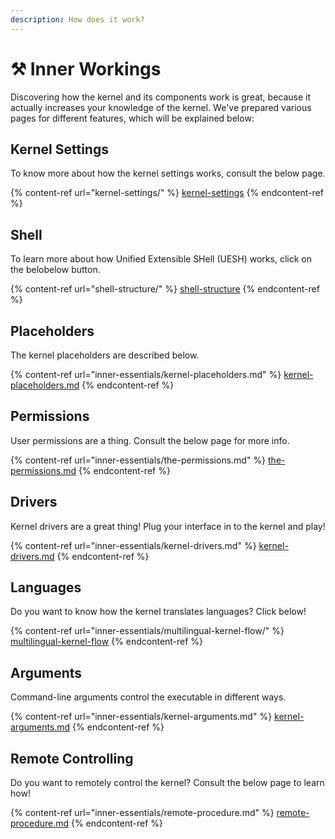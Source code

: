 ```yaml
---
description: How does it work?
---
```


# ⚒ Inner Workings

Discovering how the kernel and its components work is great, because it actually increases your knowledge of the kernel. We've prepared various pages for different features, which will be explained below:

## Kernel Settings

To know more about how the kernel settings works, consult the below page.

{% content-ref url="kernel-settings/" %}
[kernel-settings](kernel-settings/)
{% endcontent-ref %}

## Shell

To learn more about how Unified Extensible SHell (UESH) works, click on the belobelow button.

{% content-ref url="shell-structure/" %}
[shell-structure](shell-structure/)
{% endcontent-ref %}

## Placeholders

The kernel placeholders are described below.

{% content-ref url="inner-essentials/kernel-placeholders.md" %}
[kernel-placeholders.md](inner-essentials/kernel-placeholders.md)
{% endcontent-ref %}

## Permissions

User permissions are a thing. Consult the below page for more info.

{% content-ref url="inner-essentials/the-permissions.md" %}
[the-permissions.md](inner-essentials/the-permissions.md)
{% endcontent-ref %}

## Drivers

Kernel drivers are a great thing! Plug your interface in to the kernel and play!

{% content-ref url="inner-essentials/kernel-drivers.md" %}
[kernel-drivers.md](inner-essentials/kernel-drivers.md)
{% endcontent-ref %}

## Languages

Do you want to know how the kernel translates languages? Click below!

{% content-ref url="inner-essentials/multilingual-kernel-flow/" %}
[multilingual-kernel-flow](inner-essentials/multilingual-kernel-flow/)
{% endcontent-ref %}

## Arguments

Command-line arguments control the executable in different ways.

{% content-ref url="inner-essentials/kernel-arguments.md" %}
[kernel-arguments.md](inner-essentials/kernel-arguments.md)
{% endcontent-ref %}

## Remote Controlling

Do you want to remotely control the kernel? Consult the below page to learn how!

{% content-ref url="inner-essentials/remote-procedure.md" %}
[remote-procedure.md](inner-essentials/remote-procedure.md)
{% endcontent-ref %}
